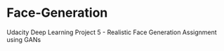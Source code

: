 # Face-Generation
Udacity Deep Learning Project 5 - Realistic Face Generation Assignment using GANs

